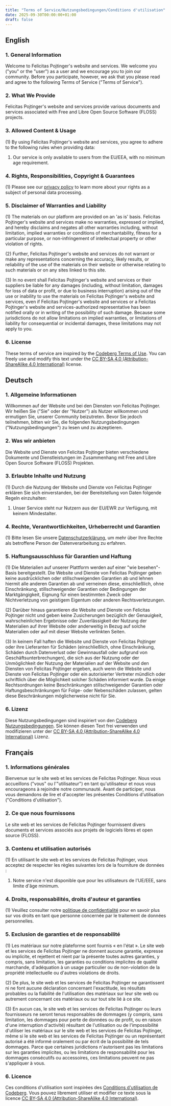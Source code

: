 ```yaml
---
title: "Terms of Service/Nutzungsbedingungen/Conditions d'utilisation"
date: 2025-09-30T00:00:00+01:00
draft: false
---
```


## English

### 1. General Information

Welcome to Felicitas Pojtinger's website and services. We welcome you ("you" or the "user") as a user and we encourage you to join our community. Before you participate, however, we ask that you please read and agree to the following Terms of Service ("Terms of Service").

### 2. What We Provide

Felicitas Pojtinger's website and services provide various documents and services associated with Free and Libre Open Source Software (FLOSS) projects.

### 3. Allowed Content & Usage

(1) By using Felicitas Pojtinger's website and services, you agree to adhere to the following rules when providing data:

1. Our service is only available to users from the EU/EEA, with no minimum age requirement.

### 4. Rights, Responsibilities, Copyright & Guarantees

(1) Please see our [privacy policy](../privacy/dynamic.md) to learn more about your rights as a subject of personal data processing.

### 5. Disclaimer of Warranties and Liability

(1) The materials on our platform are provided on an 'as is' basis. Felicitas Pojtinger's website and services make no warranties, expressed or implied, and hereby disclaims and negates all other warranties including, without limitation, implied warranties or conditions of merchantability, fitness for a particular purpose, or non-infringement of intellectual property or other violation of rights.

(2) Further, Felicitas Pojtinger's website and services do not warrant or make any representations concerning the accuracy, likely results, or reliability of the use of the materials on their website or otherwise relating to such materials or on any sites linked to this site.

(3) In no event shall Felicitas Pojtinger's website and services or their suppliers be liable for any damages (including, without limitation, damages for loss of data or profit, or due to business interruption) arising out of the use or inability to use the materials on Felicitas Pojtinger's website and services, even if Felicitas Pojtinger's website and services or a Felicitas Pojtinger's website and services-authorized representative has been notified orally or in writing of the possibility of such damage. Because some jurisdictions do not allow limitations on implied warranties, or limitations of liability for consequential or incidental damages, these limitations may not apply to you.

### 6. License

These terms of service are inspired by the [Codeberg Terms of Use](https://codeberg.org/Codeberg/org/src/branch/main/TermsOfUse.md). You can freely use and modify this text under the [CC BY-SA 4.0 (Attribution-ShareAlike 4.0 International)](https://creativecommons.org/licenses/by-sa/4.0/) license.

## Deutsch

### 1. Allgemeine Informationen

Willkommen auf der Website und bei den Diensten von Felicitas Pojtinger. Wir heißen Sie ("Sie" oder der "Nutzer") als Nutzer willkommen und ermutigen Sie, unserer Community beizutreten. Bevor Sie jedoch teilnehmen, bitten wir Sie, die folgenden Nutzungsbedingungen ("Nutzungsbedingungen") zu lesen und zu akzeptieren.

### 2. Was wir anbieten

Die Website und Dienste von Felicitas Pojtinger bieten verschiedene Dokumente und Dienstleistungen im Zusammenhang mit Free and Libre Open Source Software (FLOSS) Projekten.

### 3. Erlaubte Inhalte und Nutzung

(1) Durch die Nutzung der Website und Dienste von Felicitas Pojtinger erklären Sie sich einverstanden, bei der Bereitstellung von Daten folgende Regeln einzuhalten:

1. Unser Service steht nur Nutzern aus der EU/EWR zur Verfügung, mit keinem Mindestalter.

### 4. Rechte, Verantwortlichkeiten, Urheberrecht und Garantien

(1) Bitte lesen Sie unsere [Datenschutzerklärung](../privacy/dynamic.md), um mehr über Ihre Rechte als betroffene Person der Datenverarbeitung zu erfahren.

### 5. Haftungsausschluss für Garantien und Haftung

(1) Die Materialien auf unserer Plattform werden auf einer "wie besehen"-Basis bereitgestellt. Die Website und Dienste von Felicitas Pojtinger geben keine ausdrücklichen oder stillschweigenden Garantien ab und lehnen hiermit alle anderen Garantien ab und verneinen diese, einschließlich, ohne Einschränkung, stillschweigender Garantien oder Bedingungen der Marktgängigkeit, Eignung für einen bestimmten Zweck oder Nichtverletzung von geistigem Eigentum oder anderen Rechtsverletzungen.

(2) Darüber hinaus garantieren die Website und Dienste von Felicitas Pojtinger nicht und geben keine Zusicherungen bezüglich der Genauigkeit, wahrscheinlichen Ergebnisse oder Zuverlässigkeit der Nutzung der Materialien auf ihrer Website oder anderweitig in Bezug auf solche Materialien oder auf mit dieser Website verlinkten Seiten.

(3) In keinem Fall haften die Website und Dienste von Felicitas Pojtinger oder ihre Lieferanten für Schäden (einschließlich, ohne Einschränkung, Schäden durch Datenverlust oder Gewinnausfall oder aufgrund von Geschäftsunterbrechungen), die sich aus der Nutzung oder der Unmöglichkeit der Nutzung der Materialien auf der Website und den Diensten von Felicitas Pojtinger ergeben, auch wenn die Website und Dienste von Felicitas Pojtinger oder ein autorisierter Vertreter mündlich oder schriftlich über die Möglichkeit solcher Schäden informiert wurde. Da einige Rechtsordnungen keine Beschränkungen stillschweigender Garantien oder Haftungsbeschränkungen für Folge- oder Nebenschäden zulassen, gelten diese Beschränkungen möglicherweise nicht für Sie.

### 6. Lizenz

Diese Nutzungsbedingungen sind inspiriert von den [Codeberg Nutzungsbedingungen](https://codeberg.org/Codeberg/org/src/branch/main/TermsOfUse.md). Sie können diesen Text frei verwenden und modifizieren unter der [CC BY-SA 4.0 (Attribution-ShareAlike 4.0 International)](https://creativecommons.org/licenses/by-sa/4.0/) Lizenz.

## Français

### 1. Informations générales

Bienvenue sur le site web et les services de Felicitas Pojtinger. Nous vous accueillons ("vous" ou l'"utilisateur") en tant qu'utilisateur et nous vous encourageons à rejoindre notre communauté. Avant de participer, nous vous demandons de lire et d'accepter les présentes Conditions d'utilisation ("Conditions d'utilisation").

### 2. Ce que nous fournissons

Le site web et les services de Felicitas Pojtinger fournissent divers documents et services associés aux projets de logiciels libres et open source (FLOSS).

### 3. Contenu et utilisation autorisés

(1) En utilisant le site web et les services de Felicitas Pojtinger, vous acceptez de respecter les règles suivantes lors de la fourniture de données :

1. Notre service n'est disponible que pour les utilisateurs de l'UE/EEE, sans limite d'âge minimum.

### 4. Droits, responsabilités, droits d'auteur et garanties

(1) Veuillez consulter notre [politique de confidentialité](../privacy/dynamic.md) pour en savoir plus sur vos droits en tant que personne concernée par le traitement de données personnelles.

### 5. Exclusion de garanties et de responsabilité

(1) Les matériaux sur notre plateforme sont fournis « en l'état ». Le site web et les services de Felicitas Pojtinger ne donnent aucune garantie, expresse ou implicite, et rejettent et nient par la présente toutes autres garanties, y compris, sans limitation, les garanties ou conditions implicites de qualité marchande, d'adéquation à un usage particulier ou de non-violation de la propriété intellectuelle ou d'autres violations de droits.

(2) De plus, le site web et les services de Felicitas Pojtinger ne garantissent ni ne font aucune déclaration concernant l'exactitude, les résultats probables ou la fiabilité de l'utilisation des matériaux sur leur site web ou autrement concernant ces matériaux ou sur tout site lié à ce site.

(3) En aucun cas, le site web et les services de Felicitas Pojtinger ou leurs fournisseurs ne seront tenus responsables de dommages (y compris, sans limitation, les dommages pour perte de données ou de profit, ou en raison d'une interruption d'activité) résultant de l'utilisation ou de l'impossibilité d'utiliser les matériaux sur le site web et les services de Felicitas Pojtinger, même si le site web et les services de Felicitas Pojtinger ou un représentant autorisé a été informé oralement ou par écrit de la possibilité de tels dommages. Parce que certaines juridictions n'autorisent pas les limitations sur les garanties implicites, ou les limitations de responsabilité pour les dommages consécutifs ou accessoires, ces limitations peuvent ne pas s'appliquer à vous.

### 6. Licence

Ces conditions d'utilisation sont inspirées des [Conditions d'utilisation de Codeberg](https://codeberg.org/Codeberg/org/src/branch/main/TermsOfUse.md). Vous pouvez librement utiliser et modifier ce texte sous la licence [CC BY-SA 4.0 (Attribution-ShareAlike 4.0 International)](https://creativecommons.org/licenses/by-sa/4.0/).
